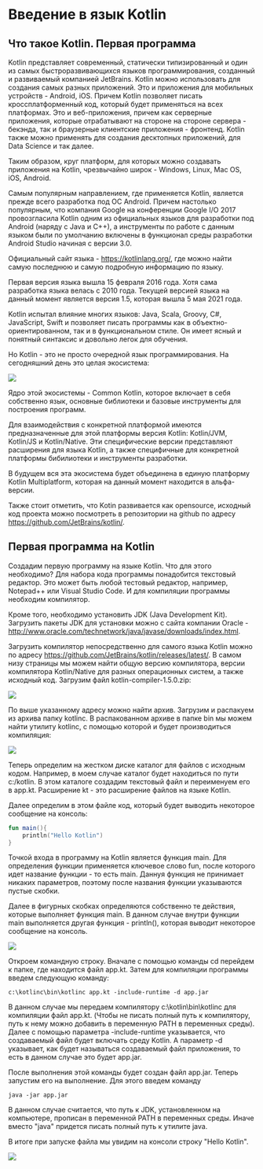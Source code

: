# Введение в язык Kotlin

## Что такое Kotlin. Первая программа

Kotlin представляет современный, статически типизированный и один из самых быстроразвивающихся языков программирования, созданный и развиваемый компанией JetBrains. Kotlin можно использовать для создания самых разных приложений. Это и приложения для мобильных устройств - Android, iOS. Причем Kotlin позволяет писать кроссплатформенный код, который будет применяться на всех платформах. Это и веб-приложения, причем как серверные приложения, которые отрабатывают на стороне на стороне сервера - бекэнда, так и браузерные клиентские приложения - фронтенд. Kotlin также можно применять для создания десктопных приложений, для Data Science и так далее.

Таким образом, круг платформ, для которых можно создавать приложения на Kotlin, чрезвычайно широк - Windows, Linux, Mac OS, iOS, Android.

Самым популярным направлением, где применяется Kotlin, является прежде всего разработка под ОС Android. Причем настолько популярным, что компания Google на конференции Google I/O 2017 провозгласила Kotlin одним из официальных языков для разработки под Android (наряду с Java и C++), а инструменты по работе с данным языком были по умолчанию включены в функционал среды разработки Android Studio начиная с версии 3.0.

Официальный сайт языка - https://kotlinlang.org/, где можно найти самую последнюю и самую подробную информацию по языку.

Первая версия языка вышла 15 февраля 2016 года. Хотя сама разработка языка велась с 2010 года. Текущей версией языка на данный момент является версия 1.5, которая вышла 5 мая 2021 года.

Kotlin испытал влияние многих языков: Java, Scala, Groovy, C#, JavaScript, Swift и позволяет писать программы как в объектно-ориентированном, так и в функциональном стиле. Он имеет ясный и понятный синтаксис и довольно легок для обучения.

Но Kotlin - это не просто очередной язык программирования. На сегодняшний день это целая экосистема:

![](https://metanit.com/kotlin/tutorial/pics/1.0.png)

Ядро этой экосистемы - Common Kotlin, которое включает в себя собственно язык, основные библиотеки и базовые инструменты для построения программ.

Для взаимодействия с конкретной платформой имеются предназначенные для этой платформы версия Kotlin: Kotlin/JVM, Kotlin/JS и Kotlin/Native. Эти специфические версии представляют расширения для языка Kotlin, а также специфичные для конкретной платформы бибилиотеки и инструменты разработки.

В будущем вся эта экосистема будет объединена в единую платформу Kotlin Multiplatform, которая на данный момент находится в альфа-версии.

Также стоит отметить, что Kotin развивается как opensource, исходный код проекта можно посмотреть в репозитории на github по адресу https://github.com/JetBrains/kotlin/.

## Первая программа на Kotlin

Создадим первую программу на языке Kotlin. Что для этого необходимо? Для набора кода программы понадобится текстовый редактор. Это может быть любой тестовый редактор, например, Notepad++ или Visual Studio Code. И для компиляции программы необходим компилятор.

Кроме того, необходимо установить JDK (Java Development Kit). Загрузить пакеты JDK для установки можно с сайта компании Oracle - http://www.oracle.com/technetwork/java/javase/downloads/index.html.

Загрузить компилятор непосредственно для самого языка Kotlin можно по адресу https://github.com/JetBrains/kotlin/releases/latest/. В самом низу страницы мы можем найти общую версию компилятора, версии компилятора Kotlin/Native для разных операционных систем, а также исходный код. Загрузим файл kotlin-compiler-1.5.0.zip:

![](https://metanit.com/kotlin/tutorial/pics/1.9.png)

По выше указанному адресу можно найти архив. Загрузим и распакуем из архива папку kotlinc. В распакованном архиве в папке bin мы можем найти утилиту kotlinc, с помощью которой и будет производиться компиляция:

![](https://metanit.com/kotlin/tutorial/pics/1.10.png)

Теперь определим на жестком диске каталог для файлов с исходным кодом. Например, в моем случае каталог будет находиться по пути c:/kotlin. В этом каталоге создадим текстовый файл и переименуем его в app.kt. Расширение kt - это расширение файлов на языке Kotlin.

Далее определим в этом файле код, который будет выводить некоторое сообщение на консоль:

```kotlin
fun main(){
    println("Hello Kotlin")
}
```
Точкой входа в программу на Kotlin является функция main. Для определения функции применяется ключевое слово fun, после которого идет название функции - то есть main. Даннуя функция не принимает никаких параметров, поэтому после названия функции указываются пустые скобки.

Далее в фигурных скобках определяются собственно те действия, которые выполняет функция main. В данном случае внутри функции main выполняется другая функция - println(), которая выводит некоторое сообщение на консоль.

![](https://metanit.com/kotlin/tutorial/pics/1.11.png)

Откроем командную строку. Вначале с помощью команды cd перейдем к папке, где находится файл app.kt. Затем для компиляции программы введем следующую команду:

```
c:\kotlinc\bin\kotlinc app.kt -include-runtime -d app.jar
```
В данном случае мы передаем компилятору c:\kotlin\bin\kotlinc для компиляции файл app.kt. (Чтобы не писать полный путь к компилятору, путь к нему можно добавить в переменную PATH в переменных среды). Далее с помощью параметра -include-runtime указывается, что создаваемый файл будет включать среду Kotlin. А параметр -d указывает, как будет называться создаваемый файл приложения, то есть в данном случае это будет app.jar.

После выполнения этой команды будет создан файл app.jar. Теперь запустим его на выполнение. Для этого введем команду

```
java -jar app.jar
```
В данном случае считается, что путь к JDK, установленном на компьютере, прописан в переменной PATH в переменных среды. Иначе вместо "java" придется писать полный путь к утилите java.

В итоге при запуске файла мы увидим на консоли строку "Hello Kotlin".

![](https://metanit.com/kotlin/tutorial/pics/1.12.png)
